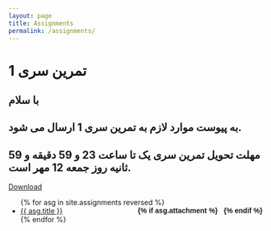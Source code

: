 ```yaml
---
layout: page
title: Assignments
permalink: /assignments/
---
```


<h1>تمرین سری 1
</h1>
<h2>با سلام</h2>
<h2>به پیوست موارد لازم به تمرین سری 1 ارسال می شود.</h2>
<h2>مهلت تحویل تمرین سری یک تا ساعت 23 و 59 دقیقه و 59 ثانیه روز جمعه 12 مهر است.</h2>
<a href="https://github.com/mnaderi98/Machine-Vision/blob/master/files/HW1%20(1).zip">Download</a>
<br>
<ul id="archive">
{% for asg in site.assignments reversed %}
      <li class="archiveposturl" style="background: transparent">
        <span><a href="{{ asg.url | prepend: site.baseurl}}">{{ asg.title }}</a></span>
<strong style="font-size:100%; font-family: 'Titillium Web', sans-serif; float:right">
<a title="Download problems (pdf)" href="{{ asg.pdf | prepend: site.baseurl }}"><i class="fas fa-file-pdf"></i></a> 
{% if asg.attachment %}
&nbsp; <a title="Download attachments (zip)" href="{{ asg.attachment | prepend: site.baseurl }}"><i class="fas fa-file-archive"></i></a>
{% endif %}
</strong> 
      </li>
{% endfor %}
</ul>

